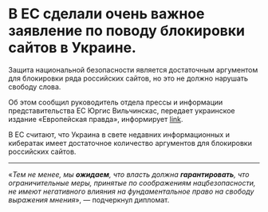 # В ЕС сделали очень важное заявление по поводу блокировки сайтов в Украине.
 
Защита национальной безопасности является достаточным аргументом для блокировки ряда российских сайтов, но это не должно нарушать свободу слова.

Об этом сообщил руководитель отдела прессы и информации представительства ЕС Юргис Вильчинскас, передает украинское издание «Европейская правда», информирует [link](http://еizvestia.com/).

В ЕС считают, что Украина в свете недавних информационных и кибератак имеет достаточное количество аргументов для блокировки российских сайтов.

---

«_Тем не менее, мы **ожидаем**, что власть должна **гарантировать**, что ограничительные меры, принятые по соображениям нацбезопасности, не имеют негативного влияния на фундаментальное право на свободу выражения мнения_», — подчеркнул дипломат.
